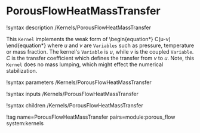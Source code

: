 # PorousFlowHeatMassTransfer

!syntax description /Kernels/PorousFlowHeatMassTransfer

This `Kernel` implements the weak form of
\begin{equation*}
  C(u-v)
\end{equation*}
where $u$ and $v$ are `Variables` such as pressure, temperature or mass fraction. The kernel's `Variable` is $u$, while $v$ is the coupled `Variable`. $C$ is the transfer coefficient which defines the transfer from $v$ to $u$. Note, this `Kernel` does no mass lumping, which might effect the numerical stabilization.

!syntax parameters /Kernels/PorousFlowHeatMassTransfer

!syntax inputs /Kernels/PorousFlowHeatMassTransfer

!syntax children /Kernels/PorousFlowHeatMassTransfer

!tag name=PorousFlowHeatMassTransfer pairs=module:porous_flow system:kernels
